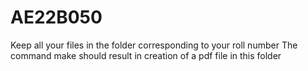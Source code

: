 # AE22B050
Keep all your files in the folder corresponding to your roll number
The command make should result in creation of a pdf file in this folder
